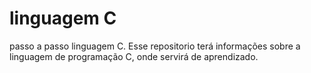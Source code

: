 # linguagem C
passo a passo linguagem C.
Esse repositorio terá informações sobre a linguagem de programação C, onde servirá de aprendizado.
